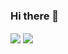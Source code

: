 ### Hi there 👋

<!--
**shaidulrony123/shaidulrony123** is a ✨ _special_ ✨ repository because its `README.md` (this file) appears on your GitHub profile.

Here are some ideas to get you started:

- 🔭 I’m currently working on ...
- 🌱 I’m currently learning ...
- 👯 I’m looking to collaborate on ...
- 🤔 I’m looking for help with ...
- 💬 Ask me about ...
- 📫 How to reach me: ...
- 😄 Pronouns: ...
- ⚡ Fun fact: ...
-->
<img align="center" src="https://github-readme-stats.vercel.app/api?username=shaidulrony123&show_icons=true&theme=gotham" />
 
<img align="center" src="https://github-readme-stats.vercel.app/api/top-langs/?username=shaidulrony123&layout=compact&show_icons=true&theme=gotham" />
